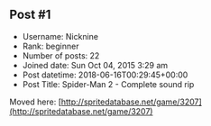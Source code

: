 ## Post #1
- Username: Nicknine
- Rank: beginner
- Number of posts: 22
- Joined date: Sun Oct 04, 2015 3:29 am
- Post datetime: 2018-06-16T00:29:45+00:00
- Post Title: Spider-Man 2 - Complete sound rip

Moved here: [http://spritedatabase.net/game/3207](http://spritedatabase.net/game/3207)
